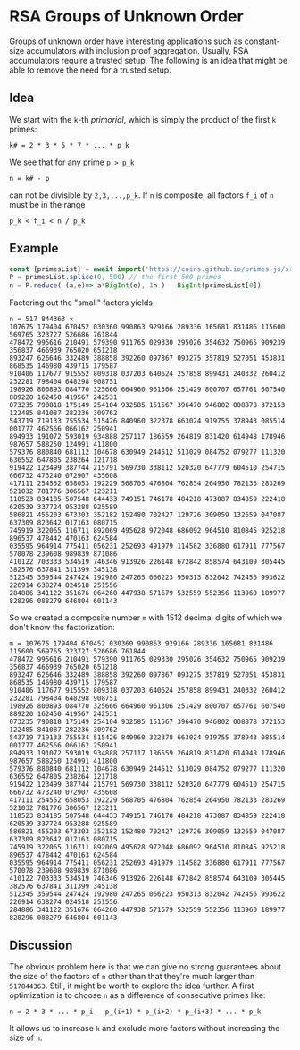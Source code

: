 # RSA Groups of Unknown Order

Groups of unknown order have interesting applications such as constant-size accumulators with inclusion proof aggregation. Usually, RSA accumulators require a trusted setup. The following is an idea that might be able to remove the need for a trusted setup.

## Idea
We start with the `k`-th *primorial*, which is simply the product of the first `k` primes:

```
k# = 2 * 3 * 5 * 7 * ... * p_k
```

We see that for any prime `p > p_k`

```
n = k# - p 
```
can not be divisible by `2,3,...,p_k`. If `n` is composite, all factors `f_i` of `n` must be in the range 

```
p_k < f_i < n / p_k
``` 

## Example 

```javascript
const {primesList} = await import('https://coins.github.io/primes-js/src/primes/primes-list.js');
P = primesList.splice(0, 500) // the first 500 primes
n = P.reduce( (a,e)=> a*BigInt(e), 1n ) - BigInt(primesList[0])
```
Factoring out the "small" factors yields:
```
n = 517 844363 × 
107675 179404 670452 030360 990863 929166 289336 165681 831486 115600 569765 323727 526686 761844
478472 995616 210491 579390 911765 029330 295026 354632 750965 909239 356837 466939 765020 651218
893247 626646 332489 388858 392260 097867 093275 357819 527051 453831 868535 146980 439715 179587
910406 117677 915552 809318 037203 640624 257858 899431 240332 260412 232281 798404 648298 908751
198926 800893 084770 325666 664960 961306 251429 800707 657761 607540 889220 162450 419567 242531
073235 790818 175149 254104 932585 151567 396470 946802 008878 372153 122485 841087 282236 309762
543719 719133 755534 515426 840960 322378 663024 919755 378943 085514 001777 462566 066162 250941
894933 191072 593019 934888 257117 186559 264819 831420 614948 178946 987657 588250 124991 411800
579376 880840 681112 104678 630949 244512 513029 084752 079277 111320 636552 647805 238264 121718
919422 123499 387744 215791 569730 338112 520320 647779 604510 254715 666732 473240 072907 435608
417111 254552 658053 192229 568705 476804 762854 264950 782133 283269 521032 781776 306567 123211
118523 834185 507548 644433 749151 746178 484218 473087 834859 222418 620539 337724 953288 925589
586821 455203 673303 352182 152480 702427 129726 309059 132659 047087 637309 823642 017163 080715
745919 322065 116711 892069 495628 972048 686092 964510 810845 925218 896537 478442 470163 624584
035595 964914 775411 056231 252693 491979 114582 336880 617911 777567 570078 239608 989839 871086
410122 703333 534519 746346 913926 226148 672842 858574 643109 305445 382576 637841 311399 345138
512345 359544 247424 192980 247265 066223 950313 832042 742456 993622 226914 638274 024518 251556
284886 341122 351676 064260 447938 571679 532559 552356 113960 189977 828296 088279 646804 601143
```

So we created a composite number `m` with 1512 decimal digits of which we don't know the factorization:
```
m = 107675 179404 670452 030360 990863 929166 289336 165681 831486 115600 569765 323727 526686 761844
478472 995616 210491 579390 911765 029330 295026 354632 750965 909239 356837 466939 765020 651218
893247 626646 332489 388858 392260 097867 093275 357819 527051 453831 868535 146980 439715 179587
910406 117677 915552 809318 037203 640624 257858 899431 240332 260412 232281 798404 648298 908751
198926 800893 084770 325666 664960 961306 251429 800707 657761 607540 889220 162450 419567 242531
073235 790818 175149 254104 932585 151567 396470 946802 008878 372153 122485 841087 282236 309762
543719 719133 755534 515426 840960 322378 663024 919755 378943 085514 001777 462566 066162 250941
894933 191072 593019 934888 257117 186559 264819 831420 614948 178946 987657 588250 124991 411800
579376 880840 681112 104678 630949 244512 513029 084752 079277 111320 636552 647805 238264 121718
919422 123499 387744 215791 569730 338112 520320 647779 604510 254715 666732 473240 072907 435608
417111 254552 658053 192229 568705 476804 762854 264950 782133 283269 521032 781776 306567 123211
118523 834185 507548 644433 749151 746178 484218 473087 834859 222418 620539 337724 953288 925589
586821 455203 673303 352182 152480 702427 129726 309059 132659 047087 637309 823642 017163 080715
745919 322065 116711 892069 495628 972048 686092 964510 810845 925218 896537 478442 470163 624584
035595 964914 775411 056231 252693 491979 114582 336880 617911 777567 570078 239608 989839 871086
410122 703333 534519 746346 913926 226148 672842 858574 643109 305445 382576 637841 311399 345138
512345 359544 247424 192980 247265 066223 950313 832042 742456 993622 226914 638274 024518 251556
284886 341122 351676 064260 447938 571679 532559 552356 113960 189977 828296 088279 646804 601143
```


## Discussion 
The obvious problem here is that we can give no strong guarantees about the size of the factors of `n` other than that they're much larger than `517844363`. Still, it might be worth to explore the idea further. A first optimization is to choose `n` as a difference of consecutive primes like:
```
n = 2 * 3 * ... * p_i - p_(i+1) * p_(i+2) * p_(i+3) * ... * p_k
```
It allows us to increase `k` and exclude more factors without increasing the size of `n`.